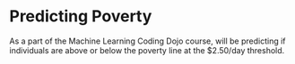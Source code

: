 # Predicting Poverty
As a part of the Machine Learning Coding Dojo course, will be predicting if individuals are above or below the poverty line at the $2.50/day threshold. 


